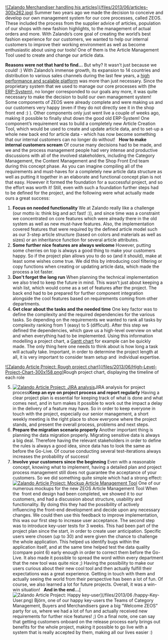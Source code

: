 <!--
.. title: A PM's view on building a ZEOS Article component
.. slug: a-pms-view-on-building-a-article-component
.. date: 2013-06-27 10:09:27
.. tags: Article,Article,Backend,Development,Development,Erp system,Internal customers,Key-user,Product management,Project management,Project planing,Reporting,Zalando
.. author: ToDo
-->
[![Zalando Merchandiser handling his articles](/files/2013/06/articles-
300x262.jpg)](/files/2013/06/articles.jpg) Summer two years ago we made the
decision to conceive and develop our own management system for our core
processes, called ZEOS. These included the process from the supplier advice of
articles, population of our shops with new fashion highlights, to the
management of actual orders and more. With Zalando’s core goal of creating the
world’s best fashion experience for our customers, we wanted to help our
internal customers to improve their working environment as well as become
enthusiastic about using our tools! One of them is the Article Management Tool
used to create and change our article data.


**Reasons were not that hard to find...** But why? It wasn’t just because we could! :) With Zalando’s immense growth, its expansion to 14 countries and distribution to various sales channels during the last few years, a [high performance and scalable platform](http://tech.zalando.com/platform/) was more than just necessary. Since the proprietary system that we used to manage our core processes with (the [ERP-System](http://en.wikipedia.org/wiki/Enterprise_resource_planning)), no longer corresponded to our goals any more, it was quite necessary to make the decision to build our own management system! Some components of ZEOS were already complete and were making us and our customers very happy (even if they do not directly see it in the shop front end :) ). Other components only just went live a couple of weeks ago, making it possible to finally shut down the good old ERP-System! One component’s requirement was to build a completely new Article Creation Tool, which would be used to create and update article data, and to set-up a whole new back end for article data - which has now become something that our internal customers can no longer do without!   **How to make internal customers scream** Of course many decisions had to be made, and we and the process management people had very intense and productive discussions with all of the involved stakeholders, including the Category Management, the Content Management and the Shop Front End team during this concept phase. As you can imagine compiling all of the requirements and must-haves for a completely new article data structure as well as putting it together in an elaborate and functional concept plan is not that easy. However it formed the foundation for a successful project, and so the effort was worth it! Still, even with such a foundation further steps had to be defined for the project, and the following were what actually made ours a great success: 

  1. **Focus on needed functionality** We at Zalando really like a challenge (our motto is: think big and act fast! :)), and since time was a constraint we concentrated on core features which were already there in the old system as well as new must-have features. Also, the implementation covered features that were required by the defined article model such as our 3-step article structure (based on colors and materials as well as sizes) or an inheritance function for several article attributes. 
  2. **Some further nice features are always welcome** However, putting some cherries on top is always a good thing to make your customers happy. So if the project plan allows you to do so (and it should), make at least some wishes come true. We did this by introducing cool filtering or copy functions when creating or updating article data, which made the process a lot faster. 
  3. **Don't forget the long run** When planning the technical implementation we also tried to keep the future in mind. This wasn’t just about keeping a wish list, which would come as a set of features after the project. The back end had to be prepared for further component integration alongside the cool features based on requirements coming from other departments. 
  4. **Get clear about the tasks and the needed time** One key factor was to define the complexity and the required dependencies for the various tasks. So depending on the requirements we wanted to rank all tasks by complexity ranking from 1 (easy) to 5 (difficult). After this step we defined the dependencies, which gave us a high-level overview on what and when everything had to be implemented. Using this information modelling a project chart, a [Gantt chart](http://en.wikipedia.org/wiki/Gantt_chart) for example can be quickly made. The only thing here one needs to think about is how long a task will actually take. Important, in order to determine the project length at all, it is very important to consider team setup and  individual expertise. 

[![Zalando Article Project: Rough project chart](/files/2013/06/High-Level-
Project-Chart-300x158.png)](/files/2013/06/High-Level-Project-Chart.png)Rough
project chart, displaying the timeline of each role

  5. [![Zalando Article Project: JIRA analysis](/files/2013/06/JIRA_Analysis-300x216.png)](/files/2013/06/JIRA_Analysis.png)JIRA analysis for project process**Keep an eye on project process and report regularly** Having a clear project plan is essential for keeping track of what is done and what comes next, and in turn makes it possible to work out the impact a delay in the delivery of a feature may have. So in order to keep everyone in touch with the project, especially our senior management, a short weekly meeting is the right place to show everyone where the project stands, and present the overall process, problems and next steps. 
  6. **Prepare the migration scenario properly** Another important thing is planning the data migration properly. Migrating sensitive data is always a big deal. Therefore having the relevant stakeholders in order to define the rules is always a good idea, since data has to look the same as before the Go-Live. Of course conducting several test-iterations always increases the probability of success! 
  7. **Involve your customers since the beginning** Even with a reasonable concept, knowing what to implement, having a detailed plan and project process management still does not guarantee the acceptance of your customers. So we did something quite simple which had a strong effect: [![Zalando Article Project: Mockup Article Management Tool](/files/2013/06/Mockup-Create-new-Article-300x201.png)](/files/2013/06/Mockup-Create-new-Article.png) One of our numerous mockups for the new ZEOS Article Management Tool When the  front end design had been completed, we showed it to our customers, and had a discussion about structure, usability and functionality. By doing this they had the possibility of actively influencing the front-end development and decide upon any necessary changes. We could then use this feedback to improve implementation, this was our first step to increase user acceptance. The second step was to introduce key-user tests for 3 weeks. This had been part of the project plan since the start, in order to create user anticipation. Specific users were chosen (up to 30) and were given the chance to challenge the whole application. This helped us identify bugs within the application itself, and at the same time helped test the data quality (compare point 6) early enough in order to correct them before the Go-Live. It also made it possible to spread the word within every department that the new tool was quite nice ;) 
Having the possibility to make our users curious about their new cool tool and
then actually fulfill their expectations was a great experience. Getting in
touch with them and actually seeing the world from their perspective has been
a lot of fun. Of course, we also learned a lot for future projects. Overall,
it was a win-win situation!   **And in the end...**[![Zalando Article Project:
Happy key-user](/files/2013/06/happy-Key-User-300x270.png)](/files/2013/06
/happy-Key-User.png) Björn, one of our happy key-users the Teams of Category
Management, Buyers and Merchandisers gave a big “Welcome ZEOS” party for us,
where we had a lot of fun and actually received new requirements for further
nice features! ;) On a final note, one can say that getting customers onboard
on the release process early brings out benefits for the whole project, making
it possible to go live with a system that is really accepted by them, making
all our lives easier :)

